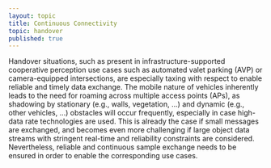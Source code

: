 ```yaml
---
layout: topic
title: Continuous Connectivity 
topic: handover
published: true
---
```


Handover situations, such as present in infrastructure-supported cooperative perception use cases such as automated valet parking (AVP) or camera-equipped intersections, are especially taxing with respect to enable reliable and timely data exchange.
The mobile nature of vehicles inherently leads to the need for roaming across multiple access points (APs), as shadowing by stationary (e.g., walls, vegetation, ...) and dynamic (e.g., other vehicles, ...) obstacles will occur frequently, especially in case high-data rate technologies are used.
This is already the case if small messages are exchanged, and becomes even more challenging if large object data streams with stringent real-time and reliability constraints are considered.
Nevertheless, reliable and continuous sample exchange needs to be ensured in order to enable the corresponding use cases.

